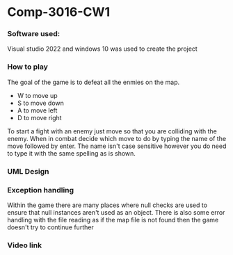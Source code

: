 # Comp-3016-CW1
### Software used:
Visual studio 2022 and windows 10 was used to create the project

### How to play
The goal of the game is to defeat all the enmies on the map.
- W to move up
- S to move down
- A to move left
- D to move right

To start a fight with an enemy just move so that you are colliding with the enemy. When in combat decide which move to do by typing the name of the move followed by enter. The name isn't case sensitive however you do need to type it with the same spelling as is shown.

### UML Design

### Exception handling
Within the game there are many places where null checks are used to ensure that null instances aren't used as an object. There is also some error handling with the file reading as if the map file is not found then the game doesn't try to continue further

### Video link
